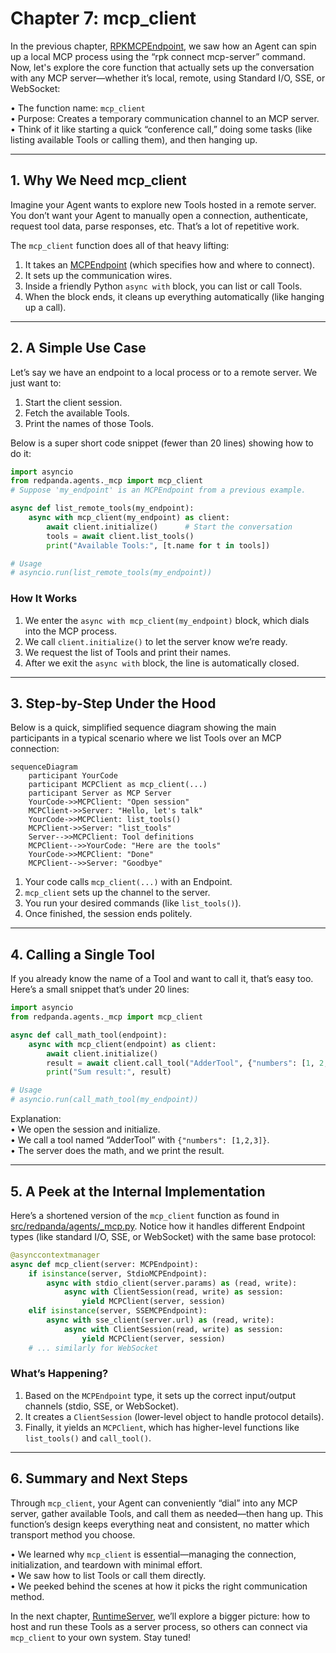 # Chapter 7: mcp_client

In the previous chapter, [RPKMCPEndpoint](06_rpkmcpendpoint_.md), we saw how an Agent can spin up a local MCP process using the “rpk connect mcp-server” command. Now, let's explore the core function that actually sets up the conversation with any MCP server—whether it’s local, remote, using Standard I/O, SSE, or WebSocket:

• The function name: `mcp_client`  
• Purpose: Creates a temporary communication channel to an MCP server.  
• Think of it like starting a quick “conference call,” doing some tasks (like listing available Tools or calling them), and then hanging up.

---

## 1. Why We Need mcp_client

Imagine your Agent wants to explore new Tools hosted in a remote server. You don’t want your Agent to manually open a connection, authenticate, request tool data, parse responses, etc. That’s a lot of repetitive work.

The `mcp_client` function does all of that heavy lifting:
1. It takes an [MCPEndpoint](05_mcpendpoint_.md) (which specifies how and where to connect).  
2. It sets up the communication wires.  
3. Inside a friendly Python `async with` block, you can list or call Tools.  
4. When the block ends, it cleans up everything automatically (like hanging up a call).

---

## 2. A Simple Use Case

Let’s say we have an endpoint to a local process or to a remote server. We just want to:
1. Start the client session.  
2. Fetch the available Tools.  
3. Print the names of those Tools.  

Below is a super short code snippet (fewer than 20 lines) showing how to do it:

```python
import asyncio
from redpanda.agents._mcp import mcp_client
# Suppose 'my_endpoint' is an MCPEndpoint from a previous example.

async def list_remote_tools(my_endpoint):
    async with mcp_client(my_endpoint) as client:
        await client.initialize()      # Start the conversation
        tools = await client.list_tools()
        print("Available Tools:", [t.name for t in tools])

# Usage
# asyncio.run(list_remote_tools(my_endpoint))
```

### How It Works  
1. We enter the `async with mcp_client(my_endpoint)` block, which dials into the MCP process.  
2. We call `client.initialize()` to let the server know we’re ready.  
3. We request the list of Tools and print their names.  
4. After we exit the `async with` block, the line is automatically closed.

---

## 3. Step-by-Step Under the Hood

Below is a quick, simplified sequence diagram showing the main participants in a typical scenario where we list Tools over an MCP connection:

```mermaid
sequenceDiagram
    participant YourCode
    participant MCPClient as mcp_client(...)
    participant Server as MCP Server
    YourCode->>MCPClient: "Open session"
    MCPClient->>Server: "Hello, let's talk"
    YourCode->>MCPClient: list_tools()
    MCPClient->>Server: "list_tools"
    Server-->>MCPClient: Tool definitions
    MCPClient-->>YourCode: "Here are the tools"
    YourCode->>MCPClient: "Done"
    MCPClient-->>Server: "Goodbye"
```

1. Your code calls `mcp_client(...)` with an Endpoint.  
2. `mcp_client` sets up the channel to the server.  
3. You run your desired commands (like `list_tools()`).  
4. Once finished, the session ends politely.

---

## 4. Calling a Single Tool

If you already know the name of a Tool and want to call it, that’s easy too. Here’s a small snippet that’s under 20 lines:

```python
import asyncio
from redpanda.agents._mcp import mcp_client

async def call_math_tool(endpoint):
    async with mcp_client(endpoint) as client:
        await client.initialize()
        result = await client.call_tool("AdderTool", {"numbers": [1, 2, 3]})
        print("Sum result:", result)

# Usage
# asyncio.run(call_math_tool(my_endpoint))
```

Explanation:  
• We open the session and initialize.  
• We call a tool named “AdderTool” with `{"numbers": [1,2,3]}`.  
• The server does the math, and we print the result.

---

## 5. A Peek at the Internal Implementation

Here’s a shortened version of the `mcp_client` function as found in [src/redpanda/agents/_mcp.py](https://github.com/redpanda-data/agent/blob/main/src/redpanda/agents/_mcp.py). Notice how it handles different Endpoint types (like standard I/O, SSE, or WebSocket) with the same base protocol:

```python
@asynccontextmanager
async def mcp_client(server: MCPEndpoint):
    if isinstance(server, StdioMCPEndpoint):
        async with stdio_client(server.params) as (read, write):
            async with ClientSession(read, write) as session:
                yield MCPClient(server, session)
    elif isinstance(server, SSEMCPEndpoint):
        async with sse_client(server.url) as (read, write):
            async with ClientSession(read, write) as session:
                yield MCPClient(server, session)
    # ... similarly for WebSocket
```

### What’s Happening?
1. Based on the `MCPEndpoint` type, it sets up the correct input/output channels (stdio, SSE, or WebSocket).  
2. It creates a `ClientSession` (lower-level object to handle protocol details).  
3. Finally, it yields an `MCPClient`, which has higher-level functions like `list_tools()` and `call_tool()`.

---

## 6. Summary and Next Steps

Through `mcp_client`, your Agent can conveniently “dial” into any MCP server, gather available Tools, and call them as needed—then hang up. This function’s design keeps everything neat and consistent, no matter which transport method you choose.

• We learned why `mcp_client` is essential—managing the connection, initialization, and teardown with minimal effort.  
• We saw how to list Tools or call them directly.  
• We peeked behind the scenes at how it picks the right communication method.

In the next chapter, [RuntimeServer](08_runtimeserver_.md), we’ll explore a bigger picture: how to host and run these Tools as a server process, so others can connect via `mcp_client` to your own system. Stay tuned!
